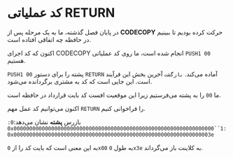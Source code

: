 # کد عملیاتی RETURN

در پایان فصل گذشته، ما به یک مرحله پس از **CODECOPY** حرکت کرده بودیم تا ببینیم در حافظه چه اتفاقی افتاده است.

اکنون که کد اجرای CODECOPY انجام شده است، ما روی کد عملیاتی `PUSH1 00` هستیم.

`PUSH1 00` پشته را برای دستور `RETURN` آماده می‌کند.
`بازگشت` آخرین بخش این فرآیند است.  این جایی است که کد به مشتری برگردانده می‌شود.

ما `00` را به پشته می‌فرستیم زیرا این موقعیت افست کد بایت قرارداد در حافظه است.

اکنون می‌توانیم کد عمل مهم `RETURN` را فراخوانی کنیم.

بازرس **پشته** نشان می‌دهد:`0: 0x0000000000000000000000000000000000000000000000000000000000000000``1: 0x000000000000000000000000000000000000000000000000000000000000003e`

به این معنی است که بایت کد را از `0x00` به طول `0x3e` به کلاینت باز می‌گرداند.
